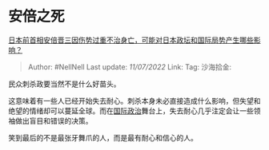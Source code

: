 # 安倍之死
[日本前首相安倍晋三因伤势过重不治身亡，可能对日本政坛和国际局势产生哪些影响？](https://www.zhihu.com/question/542185276/answer/2565484548)

> Author: #NellNell
> Last update: *11/07/2022*
> Link:
> Tag:
> 沙海拾金:

民众刺杀政要当然不是什么好苗头。

这意味着有一些人已经开始失去耐心。刺杀本身未必直接造成什么影响，但失望和绝望的情绪却可以蔓延全球。而在[国际政治](https://www.zhihu.com/search?q=%E5%9B%BD%E9%99%85%E6%94%BF%E6%B2%BB&search_source=Entity&hybrid_search_source=Entity&hybrid_search_extra=%7B%22sourceType%22%3A%22answer%22%2C%22sourceId%22%3A2565484548%7D)舞台上，失去耐心几乎注定会让一些领袖做出盲目和错误的决策。

笑到最后的不是最张牙舞爪的人，而是最有耐心和信心的人。
